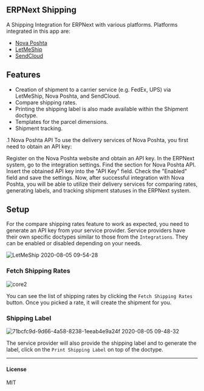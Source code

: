 ## ERPNext Shipping

A Shipping Integration for ERPNext with various platforms. Platforms integrated in this app are:
- [Nova Poshta](https://novaposhta.ua/)
- [LetMeShip](https://www.letmeship.com/en/)
- [SendCloud](https://www.sendcloud.com/home-new/)

## Features
- Creation of shipment to a carrier service (e.g. FedEx, UPS) via LetMeShip, Nova Poshta, and SendCloud. 
- Compare shipping rates. 
- Printing the shipping label is also made available within the Shipment doctype.
- Templates for the parcel dimensions.
- Shipment tracking.


.1 Nova Poshta API
To use the delivery services of Nova Poshta, you first need to obtain an API key:

Register on the Nova Poshta website and obtain an API key.
In the ERPNext system, go to the integration settings.
Find the section for Nova Poshta API.
Insert the obtained API key into the "API Key" field.
Check the "Enabled" field and save the settings.
Now, after successful integration with Nova Poshta, you will be able to utilize their delivery services for comparing rates, generating labels, and tracking shipment statuses in the ERPNext system.

## Setup
For the compare shipping rates feature to work as expected, you need to generate an API key from your service provider. Service providers have their own specific doctypes similar to those from the `Integrations`. They can be enabled or disabled depending on your needs.

![LetMeShip 2020-08-05 09-54-28](https://user-images.githubusercontent.com/17470909/89377411-500c4f80-d724-11ea-8fe5-b11fec2a5c27.png)



### Fetch Shipping Rates
![core2](https://user-images.githubusercontent.com/17470909/89377460-70d4a500-d724-11ea-8550-a2813b936651.gif)

You can see the list of shipping rates by clicking the `Fetch Shipping Rates` button. Once you picked a rate, it will create the shipment for you. 

### Shipping Label
![71bcfc9d-9d66-4a58-8238-1eeab4e9a24f 2020-08-05 09-48-32](https://user-images.githubusercontent.com/17470909/89377478-78944980-d724-11ea-8120-a5374c6e4c5e.png)

The service provider will also provide the shipping label and to generate the label, click on the `Print Shipping Label` on top of the doctype.

-----------------------
#### License

MIT
